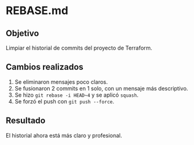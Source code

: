 # REBASE.md

## Objetivo

Limpiar el historial de commits del proyecto de Terraform.

## Cambios realizados

1. Se eliminaron mensajes poco claros.
2. Se fusionaron 2 commits en 1 solo, con un mensaje más descriptivo.
3. Se hizo `git rebase -i HEAD~4` y se aplicó `squash`.
4. Se forzó el push con `git push --force`.

## Resultado

El historial ahora está más claro y profesional.
